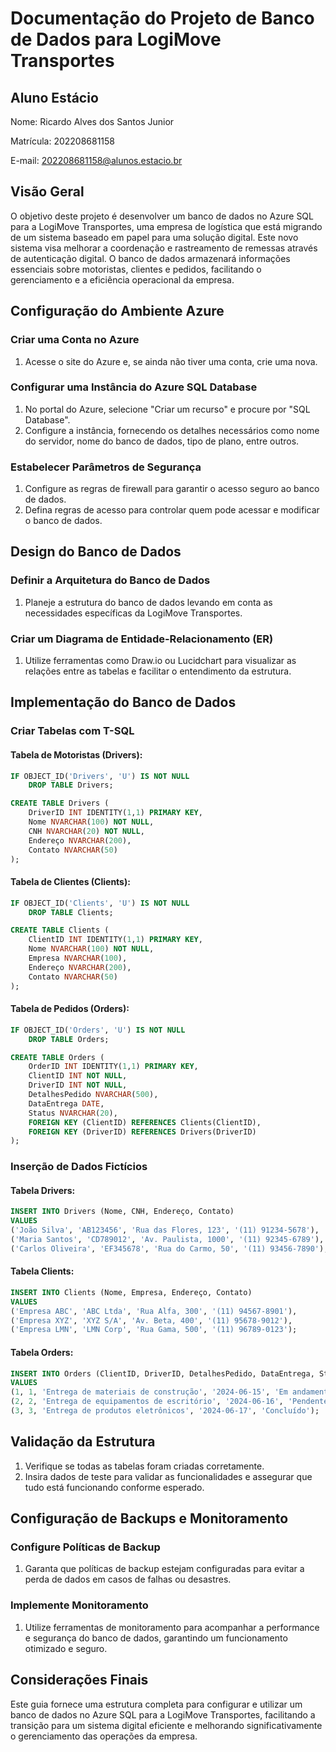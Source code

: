 # Documentação do Projeto de Banco de Dados para LogiMove Transportes

## Aluno Estácio
Nome: Ricardo Alves dos Santos Junior

Matrícula: 202208681158

E-mail: 202208681158@alunos.estacio.br

## Visão Geral
O objetivo deste projeto é desenvolver um banco de dados no Azure SQL para a LogiMove Transportes, uma empresa de logística que está migrando de um sistema baseado em papel para uma solução digital. Este novo sistema visa melhorar a coordenação e rastreamento de remessas através de autenticação digital. O banco de dados armazenará informações essenciais sobre motoristas, clientes e pedidos, facilitando o gerenciamento e a eficiência operacional da empresa.

## Configuração do Ambiente Azure

### Criar uma Conta no Azure
1. Acesse o site do Azure e, se ainda não tiver uma conta, crie uma nova.

### Configurar uma Instância do Azure SQL Database
1. No portal do Azure, selecione "Criar um recurso" e procure por "SQL Database".
2. Configure a instância, fornecendo os detalhes necessários como nome do servidor, nome do banco de dados, tipo de plano, entre outros.

### Estabelecer Parâmetros de Segurança
1. Configure as regras de firewall para garantir o acesso seguro ao banco de dados.
2. Defina regras de acesso para controlar quem pode acessar e modificar o banco de dados.

## Design do Banco de Dados

### Definir a Arquitetura do Banco de Dados
1. Planeje a estrutura do banco de dados levando em conta as necessidades específicas da LogiMove Transportes.

### Criar um Diagrama de Entidade-Relacionamento (ER)
1. Utilize ferramentas como Draw.io ou Lucidchart para visualizar as relações entre as tabelas e facilitar o entendimento da estrutura.

## Implementação do Banco de Dados

### Criar Tabelas com T-SQL

#### Tabela de Motoristas (Drivers):
```sql
IF OBJECT_ID('Drivers', 'U') IS NOT NULL
    DROP TABLE Drivers;

CREATE TABLE Drivers (
    DriverID INT IDENTITY(1,1) PRIMARY KEY,
    Nome NVARCHAR(100) NOT NULL,
    CNH NVARCHAR(20) NOT NULL,
    Endereço NVARCHAR(200),
    Contato NVARCHAR(50)
);
```

#### Tabela de Clientes (Clients):
```sql
IF OBJECT_ID('Clients', 'U') IS NOT NULL
    DROP TABLE Clients;

CREATE TABLE Clients (
    ClientID INT IDENTITY(1,1) PRIMARY KEY,
    Nome NVARCHAR(100) NOT NULL,
    Empresa NVARCHAR(100),
    Endereço NVARCHAR(200),
    Contato NVARCHAR(50)
);

```

#### Tabela de Pedidos (Orders):
```sql
IF OBJECT_ID('Orders', 'U') IS NOT NULL
    DROP TABLE Orders;

CREATE TABLE Orders (
    OrderID INT IDENTITY(1,1) PRIMARY KEY,
    ClientID INT NOT NULL,
    DriverID INT NOT NULL,
    DetalhesPedido NVARCHAR(500),
    DataEntrega DATE,
    Status NVARCHAR(20),
    FOREIGN KEY (ClientID) REFERENCES Clients(ClientID),
    FOREIGN KEY (DriverID) REFERENCES Drivers(DriverID)
);

```

### Inserção de Dados Fictícios

#### Tabela Drivers:
```sql
INSERT INTO Drivers (Nome, CNH, Endereço, Contato)
VALUES 
('João Silva', 'AB123456', 'Rua das Flores, 123', '(11) 91234-5678'),
('Maria Santos', 'CD789012', 'Av. Paulista, 1000', '(11) 92345-6789'),
('Carlos Oliveira', 'EF345678', 'Rua do Carmo, 50', '(11) 93456-7890');

```

#### Tabela Clients:
```sql
INSERT INTO Clients (Nome, Empresa, Endereço, Contato)
VALUES 
('Empresa ABC', 'ABC Ltda', 'Rua Alfa, 300', '(11) 94567-8901'),
('Empresa XYZ', 'XYZ S/A', 'Av. Beta, 400', '(11) 95678-9012'),
('Empresa LMN', 'LMN Corp', 'Rua Gama, 500', '(11) 96789-0123');

```

#### Tabela Orders:
```sql
INSERT INTO Orders (ClientID, DriverID, DetalhesPedido, DataEntrega, Status)
VALUES 
(1, 1, 'Entrega de materiais de construção', '2024-06-15', 'Em andamento'),
(2, 2, 'Entrega de equipamentos de escritório', '2024-06-16', 'Pendente'),
(3, 3, 'Entrega de produtos eletrônicos', '2024-06-17', 'Concluído');

```
## Validação da Estrutura
1. Verifique se todas as tabelas foram criadas corretamente.
2. Insira dados de teste para validar as funcionalidades e assegurar que tudo está funcionando conforme esperado.

## Configuração de Backups e Monitoramento

### Configure Políticas de Backup
1. Garanta que políticas de backup estejam configuradas para evitar a perda de dados em casos de falhas ou desastres.

### Implemente Monitoramento
1. Utilize ferramentas de monitoramento para acompanhar a performance e segurança do banco de dados, garantindo um funcionamento otimizado e seguro.

## Considerações Finais
Este guia fornece uma estrutura completa para configurar e utilizar um banco de dados no Azure SQL para a LogiMove Transportes, facilitando a transição para um sistema digital eficiente e melhorando significativamente o gerenciamento das operações da empresa.

